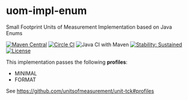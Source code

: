 uom-impl-enum
==============

Small Footprint Units of Measurement Implementation based on Java Enums

[![Maven Central](https://maven-badges.herokuapp.com/maven-central/tech.uom.impl/uom-impl-enum/badge.svg)](https://maven-badges.herokuapp.com/maven-central/tech.uom.impl/uom-impl-enum)
[![Circle CI](https://circleci.com/gh/unitsofmeasurement/uom-impl-enum.svg?style=svg)](https://circleci.com/gh/unitsofmeasurement/uom-impl-enum) 
![Java CI with Maven](https://github.com/unitsofmeasurement/uom-impl-enum/workflows/Java%20CI%20with%20Maven/badge.svg)
[![Stability: Sustained](https://masterminds.github.io/stability/sustained.svg)](https://masterminds.github.io/stability/sustained.html)
[![License](http://img.shields.io/badge/license-BSD3-blue.svg?style=flat)](http://opensource.org/licenses/BSD-3-Clause) 

This implementation passes the following **profiles**: 
- MINIMAL
- FORMAT

See https://github.com/unitsofmeasurement/unit-tck#profiles
